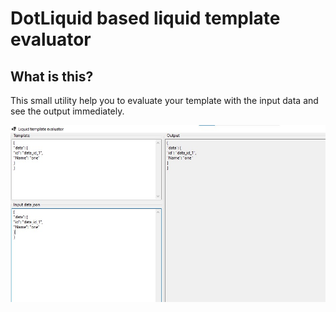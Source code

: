 # DotLiquid based liquid template evaluator

## What is this?
This small utility help you to evaluate your template with the input data and see the output immediately.

![Sample screenshot](https://github.com/satheesh-krishnasamy/LiquidTemplateEvaluator/blob/main/sample.jpg?raw=true)
